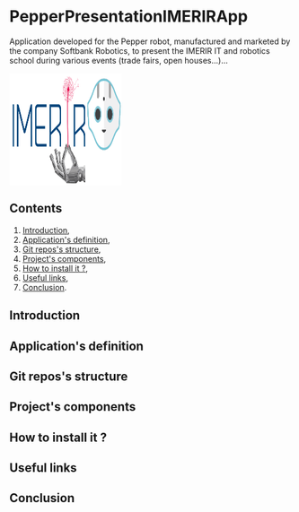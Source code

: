 # PepperPresentationIMERIRApp
Application developed for the Pepper robot, manufactured and marketed by the company Softbank Robotics, to present the IMERIR IT and robotics school during various events (trade fairs, open houses...)...

<img src="app_logo.png" data-canonical-src="app_logo.png" width="200" height="200" align="center" />

## Contents

1. [Introduction](#introduction),
2. [Application's definition](#application_s_definition),
3. [Git repos's structure](#git_repos_s_structure),
4. [Project's components](#project_s_components),
5. [How to install it ?](#how_to_install_it),
7. [Useful links](#useful_links),
8. [Conclusion](#conclusion).

<a name="introduction"></a>
## Introduction

<a name="application_s_definition"></a>
## Application's definition

<a name="git_repos_s_structure"></a>
## Git repos's structure

<a name="project_s_components"></a>
## Project's components

<a name="how_to_install_it"></a>
## How to install it ?

<a name="useful_links"></a>
## Useful links

<a name="conclusion"></a>
## Conclusion
